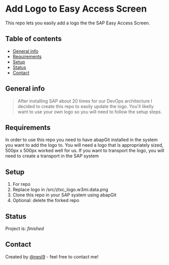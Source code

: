# Add Logo to Easy Access Screen
   This repo lets you easily add a logo the the SAP Easy Access Screen. 
## Table of contents
* [General info](#general-info)
* [Requirements](#requirements)
* [Setup](#setup)
* [Status](#status)
* [Contact](#contact)


## General info
> After installing SAP about 20 times for our DevOps architecture I decided to create this repo to easily update the logo. You'll likelly want to use your own logo so you will need to follow the setup steps. 

## Requirements
In order to use this repo you need to have abapGit installed in the system you want to add the logo to. 
You will need a logo that is appropriately sized, 500px x 500px worked well for us. 
If you want to transport the logo, you will need to create a transport in the SAP system

## Setup
1. For repo
2. Replace logo in /src/ztxc_logo.w3mi.data.png
3. Clone this repo in your SAP system using abapGit 
4. Optional: delete the forked repo

## Status
Project is: _finished_

## Contact
Created by [@nesl9](https://www.10xcoding.com/) - feel free to contact me!
